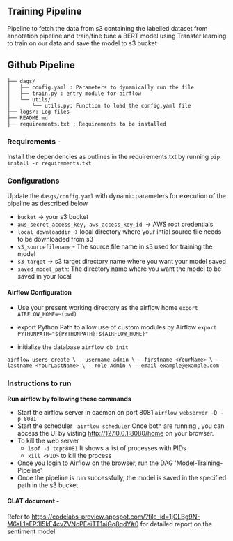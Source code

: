 ## Training Pipeline
Pipeline to fetch the data from s3 containing the labelled dataset from annotation pipeline and train/fine tune a BERT model using Transfer learning to train on our data and save the model to s3 bucket

## Github Pipeline
```
├── dags/
│   ├── config.yaml : Parameters to dynamically run the file
│   ├── train.py : entry module for airflow
│   └── utils/
│       └── utils.py: Function to load the config.yaml file
├── logs/: Log files
├── README.md
├── requirements.txt : Requirements to be installed
```
### Requirements - 
Install the dependencies as outlines in the requirements.txt by running 
`pip install -r requirements.txt`

### Configurations
Update the `dasgs/config.yaml` with dynamic parameters for execution of the pipeline as described below
- `bucket` -> your s3 bucket
- `aws_secret_access_key, aws_access_key_id `-> AWS root credentials
- `local_downloaddir` -> local directory where your intial source file needs to be downloaded
from s3
- `s3_sourcefilename` - The source file name in s3 used for training the model
- `s3_target` -> s3 target directory name where you want your model saved
- `saved_model_path`: The directory name where you want the model to be saved in your local

#### Airflow Configuration 
- Use your present working directory as the airflow home
`export AIRFLOW_HOME=~(pwd)`

- export Python Path to allow use of custom modules by Airflow
`export PYTHONPATH="${PYTHONPATH}:${AIRFLOW_HOME}"`
- initialize the database
`airflow db init`

`airflow users create \
    --username admin \
    --firstname <YourName> \
    --lastname <YourLastName> \
    --role Admin \
    --email example@example.com
`

### Instructions to run
**Run airflow by following these commands**
- Start the airflow server in daemon on port 8081 `airflow webserver -D -p 8081`
- Start the scheduler 
` airflow scheduler`
Once both are running , you can access the UI by visting http://127.0.0.1:8080/home on your browser.
- To kill the web server
    - `lsof -i tcp:8081`
    It shows a list of processes with PIDs
    - `kill <PID>` to kill the process
- Once you login to Airflow on the browser, run the DAG 'Model-Training-Pipeline'
- Once the pipeline is run successfully, the model is saved in the specified path in the s3 bucket.

#### CLAT document - 
Refer to https://codelabs-preview.appspot.com/?file_id=1jCLBg9N-M6sL1eEP3I5kE4cvZVNoPEeiTT1aiGq8qdY#0 for detailed report on the sentiment model

